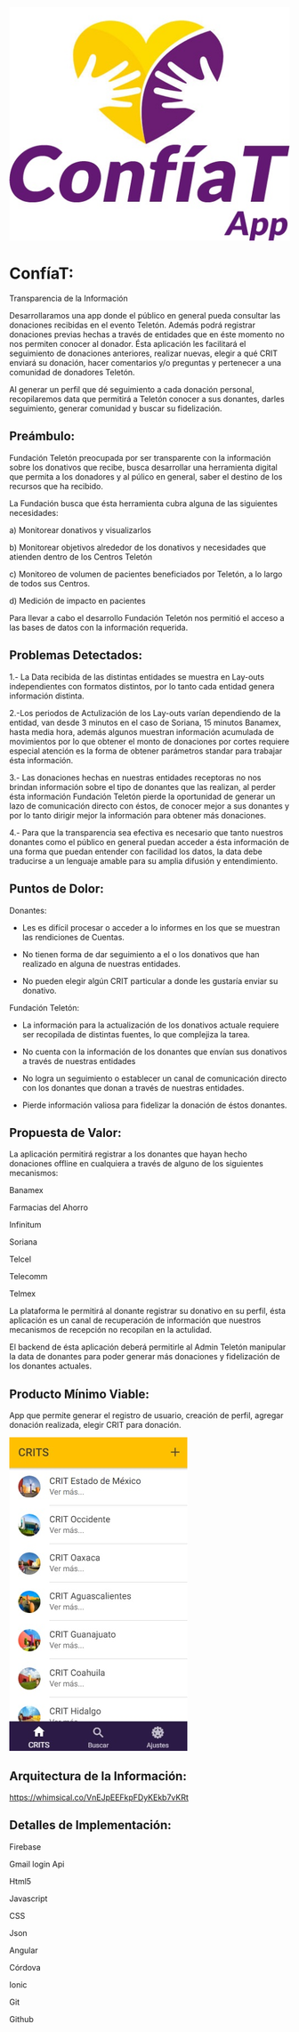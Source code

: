 

![LOGO](https://github.com/AlexisDoli/hackathonTeleton/blob/master/img/2ConfiaT.jpg?raw=true)


# ConfíaT: 

Transparencia de la Información

Desarrollaramos una app donde el público en general pueda consultar las donaciones recibidas en el evento Teletón. Además podrá registrar donaciones previas hechas a través de entidades que en éste momento no nos permiten conocer al donador. Ésta aplicación les facilitará el seguimiento de donaciones anteriores, realizar nuevas,  elegir a qué CRIT enviará su donación, hacer comentarios y/o preguntas y pertenecer a una comunidad de donadores Teletón. 

Al generar un perfil que dé seguimiento a cada donación personal, recopilaremos data que permitirá a Teletón conocer a sus donantes, darles seguimiento, generar comunidad y buscar su fidelización.


## Preámbulo:

Fundación Teletón preocupada por ser transparente con la información sobre los donativos que recibe, busca desarrollar una herramienta digital que permita a los donadores y al púlico en general, saber el destino de los recursos que ha recibido.

La Fundación busca que ésta herramienta cubra alguna de las siguientes necesidades:

a) Monitorear donativos y visualizarlos


b) Monitorear objetivos alrededor de los donativos y necesidades que atienden dentro de los Centros Teletón


c) Monitoreo de volumen de pacientes beneficiados por Teletón, a lo largo de todos sus Centros.


d) Medición de impacto en pacientes

Para llevar a cabo el desarrollo Fundación Teletón nos permitió el acceso a las bases de datos con la información requerida.

## Problemas Detectados:

1.- La Data recibida de las distintas entidades se muestra en Lay-outs independientes con formatos distintos, por lo tanto cada entidad genera información distinta.

2.-Los periodos de Actulización de los Lay-outs varían dependiendo de la entidad, van desde 3 minutos en el caso de Soriana, 15 minutos Banamex, hasta media hora, además algunos muestran información acumulada de movimientos por lo que obtener el monto de donaciones por cortes requiere especial atención es la forma de obtener parámetros standar para trabajar ésta información.

3.- Las donaciones hechas en nuestras entidades receptoras no nos brindan información sobre el tipo de donantes que las realizan, al perder ésta información Fundación Teletón pierde la oportunidad de generar un lazo de comunicación directo con éstos, de conocer mejor a sus donantes y por lo tanto dirigir mejor la información para obtener más donaciones.

4.- Para que la transparencia sea efectiva es necesario que tanto nuestros donantes como el público en general puedan acceder a ésta información de una forma que puedan entender con facilidad los datos, la data debe traducirse a un lenguaje amable para su amplia difusión y entendimiento.

## Puntos de Dolor:

Donantes:

- Les es difícil procesar o acceder a lo informes en los que se muestran las rendiciones de Cuentas.

- No tienen forma de dar seguimiento a el o los donativos que han realizado en alguna de nuestras entidades.

- No pueden elegir algún CRIT particular a donde les gustaría enviar su donativo.


Fundación Teletón:

- La información para la actualización de los donativos actuale requiere ser recopilada de distintas fuentes, lo que complejiza la tarea.

- No cuenta con la información de los donantes que envían sus donativos a través de nuestras entidades

- No logra un seguimiento o establecer un canal de comunicación directo con los donantes que donan a través de nuestras entidades.

- Pierde información valiosa para fidelizar la donación de éstos donantes.

## Propuesta de Valor:

La aplicación permitirá registrar a los donantes que hayan hecho donaciones offline en cualquiera a través de alguno de los siguientes mecanismos:

Banamex

Farmacias del Ahorro

Infinitum

Soriana

Telcel

Telecomm

Telmex

La plataforma le permitirá al donante registrar su donativo en su perfil, ésta aplicación es un canal de recuperación de información que nuestros mecanismos de recepción no recopilan en la actulidad.

El backend de ésta aplicación deberá permitirle al Admin Teletón manipular la data de donantes para poder generar más donaciones y fidelización de los donantes actuales.


## Producto Mínimo Viable:


App que permite generar el registro de usuario, creación de perfil, agregar donación realizada, elegir CRIT para donación.



![MVP](https://github.com/AlexisDoli/hackathonTeleton/blob/master/img/captura.jpg?raw=true)


## Arquitectura de la Información:


https://whimsical.co/VnEJpEEFkpFDyKEkb7vKRt



## Detalles de Implementación:

Firebase


Gmail login Api


Html5


Javascript


CSS


Json


Angular


Córdova


Ionic


Git


Github










